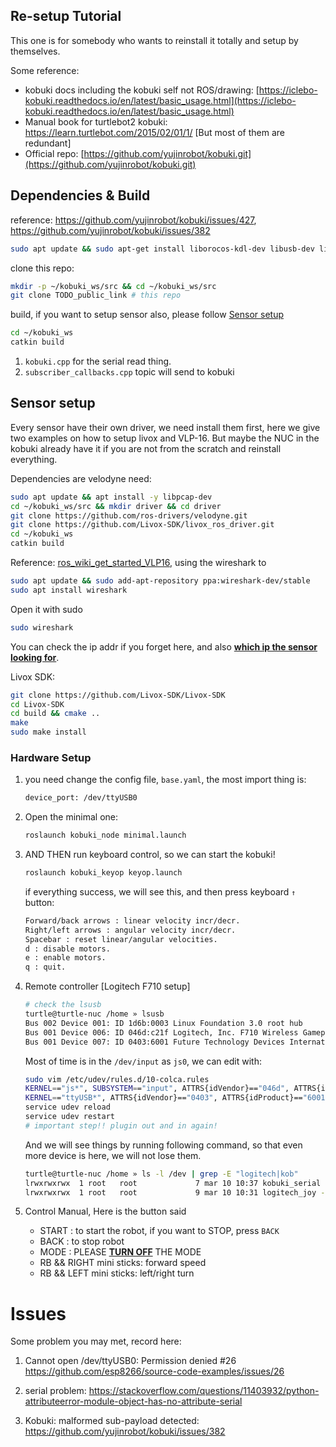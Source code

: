 Re-setup Tutorial
---

This one is for somebody who wants to reinstall it totally and setup by themselves.

Some reference:

- kobuki docs including the kobuki self not ROS/drawing: [https://iclebo-kobuki.readthedocs.io/en/latest/basic_usage.html](https://iclebo-kobuki.readthedocs.io/en/latest/basic_usage.html)
- Manual book for turtlebot2 kobuki: https://learn.turtlebot.com/2015/02/01/1/  [But most of them are redundant]
- Official repo: [https://github.com/yujinrobot/kobuki.git](https://github.com/yujinrobot/kobuki.git)


## Dependencies & Build

reference: https://github.com/yujinrobot/kobuki/issues/427, https://github.com/yujinrobot/kobuki/issues/382

```bash
sudo apt update && sudo apt-get install liborocos-kdl-dev libusb-dev libftdi-dev ros-noetic-joy ros-noetic-ecl-core ros-noetic-ecl-console ros-noetic-ecl-mobile-robot -y
```

clone this repo:
```bash
mkdir -p ~/kobuki_ws/src && cd ~/kobuki_ws/src
git clone TODO_public_link # this repo
```

build, if you want to setup sensor also, please follow [Sensor setup](#Sensor-setup)
```bash
cd ~/kobuki_ws
catkin build
```


1. `kobuki.cpp` for the serial read thing.
2. `subscriber_callbacks.cpp` topic will send to kobuki


## Sensor setup

Every sensor have their own driver, we need install them first, here we give two examples on how to setup livox and VLP-16. But maybe the NUC in the kobuki already have it if you are not from the scratch and reinstall everything.

Dependencies are velodyne need:

```bash
sudo apt update && apt install -y libpcap-dev
cd ~/kobuki_ws/src && mkdir driver && cd driver
git clone https://github.com/ros-drivers/velodyne.git
git clone https://github.com/Livox-SDK/livox_ros_driver.git
cd ~/kobuki_ws
catkin build
```

Reference: [ros_wiki_get_started_VLP16](http://wiki.ros.org/velodyne/Tutorials/Getting%20Started%20with%20the%20Velodyne%20VLP16), using the wireshark to 

```bash
sudo apt update && sudo add-apt-repository ppa:wireshark-dev/stable
sudo apt install wireshark
```

Open it with sudo

```bash
sudo wireshark
```

You can check the ip addr if you forget here, and also **<u>which ip the sensor looking for</u>**.



Livox SDK:

```bash
git clone https://github.com/Livox-SDK/Livox-SDK
cd Livox-SDK
cd build && cmake ..
make
sudo make install
```

### Hardware Setup

1. you need change the config file, `base.yaml`, the most import thing is:

   ```bash
   device_port: /dev/ttyUSB0
   ```

2. Open the minimal one:

   ```bash
   roslaunch kobuki_node minimal.launch
   ```

3. AND THEN run keyboard control, so we can start the kobuki!

   ```bash
   roslaunch kobuki_keyop keyop.launch
   ```

   if everything success, we will see this, and then press keyboard `↑` button:

   ```bash
   Forward/back arrows : linear velocity incr/decr.
   Right/left arrows : angular velocity incr/decr.
   Spacebar : reset linear/angular velocities.
   d : disable motors.
   e : enable motors.
   q : quit.
   ```

4. Remote controller [Logitech F710 setup]

   ```bash
   # check the lsusb
   turtle@turtle-nuc /home » lsusb     
   Bus 002 Device 001: ID 1d6b:0003 Linux Foundation 3.0 root hub
   Bus 001 Device 006: ID 046d:c21f Logitech, Inc. F710 Wireless Gamepad [XInput Mode] # <=== joy
   Bus 001 Device 007: ID 0403:6001 Future Technology Devices International, Ltd FT232 Serial (UART) IC # <=== serial
   ```
   Most of time is in the `/dev/input` as `js0`, we can edit with:
   ```bash
   sudo vim /etc/udev/rules.d/10-colca.rules
   KERNEL=="js*", SUBSYSTEM=="input", ATTRS{idVendor}=="046d", ATTRS{idProduct}=="c21f", MODE:="0777",SYMLINK+="logitech_joy"
   KERNEL=="ttyUSB*", ATTRS{idVendor}=="0403", ATTRS{idProduct}=="6001", MODE:="0777",SYMLINK+="kobuki_serial"
   service udev reload
   service udev restart
   # important step!! plugin out and in again!
   ```
   And we will see things by running following command, so that even more device is here, we will not lose them.
   ```bash
   turtle@turtle-nuc /home » ls -l /dev | grep -E "logitech|kob"
   lrwxrwxrwx  1 root   root             7 mar 10 10:37 kobuki_serial -> ttyUSB0
   lrwxrwxrwx  1 root   root             9 mar 10 10:31 logitech_joy -> input/js0
   ```

5. Control Manual, Here is the button said
   
   - START : to start the robot, if you want to STOP, press `BACK`
   - BACK : to stop robot
   - MODE : PLEASE **<u>TURN OFF</u>** THE MODE
   - RB && RIGHT mini sticks: forward speed
   - RB && LEFT mini sticks: left/right turn


# Issues 

Some problem you may met, record here:

1. Cannot open /dev/ttyUSB0: Permission denied #26 https://github.com/esp8266/source-code-examples/issues/26

2. serial problem: https://stackoverflow.com/questions/11403932/python-attributeerror-module-object-has-no-attribute-serial

3. Kobuki: malformed sub-payload detected: https://github.com/yujinrobot/kobuki/issues/382